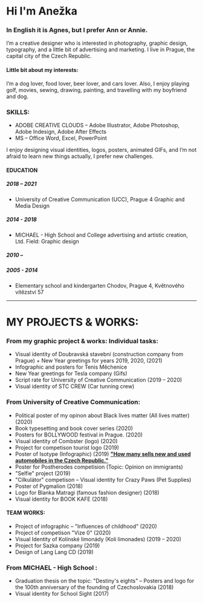 # Hi I'm Anežka 
### **In English it is Agnes, but I prefer Ann or Annie.**
I’m a creative designer who is interested in photography, graphic design, typography, and a little bit of advertising and marketing. 
I live in Prague, the capital city of the Czech Republic. 

#### Little bit about my interests:
I’m a dog lover, food lover, beer lover, and cars lover. 
Also, I enjoy playing golf, movies, sewing, drawing, painting, and travelling with my boyfriend and dog.

### SKILLS:
+ ADOBE CREATIVE CLOUDS – Adobe Illustrator, Adobe Photoshop, Adobe Indesign, Adobe After Effects
+ MS – Office Word, Excel, PowerPoint

I enjoy designing visual identities, logos, posters, animated GIFs, and I’m not afraid to learn new things actually, I prefer new challenges.

#### EDUCATION
##### 2018 – 2021
+ University of Creative Communication (UCC), Prague 4
Graphic and Media Design

##### 2014 - 2018
+ MICHAEL - High School and College advertising and artistic creation, Ltd.
Field: Graphic design

##### 2010 – 


##### 2005 - 2014
+ Elementary school and kindergarten Chodov, Prague 4, Květnového vítězství 57



---
# MY PROJECTS & WORKS:

### From my graphic project & works: Individual tasks:
+ Visual identity of Doubravská stavební (construction company from Prague) + New Year greetings for years 2019, 2020, (2021)
+ Infographic and posters for Tenis Měchenice 
+ New Year greetings for Tesla company (Gifs)
+ Script rate for University of Creative Communication (2019 – 2020)
+ Visual identity of STC CREW (Car tunning crew)

### From University of Creative Communication:
+ Political poster of my opinon about Black lives matter (All lives matter) (2020)
+ Book typesetting and book cover series (2020)
+ Posters for BOLLYWOOD festival in Prague. (2020)
+ Visual identity of Combster (logo) (2020)
+ Project for competison tourist logo (2019)
+ Poster of Isotype (Infographic) (2019) <a href="https://github.com/AnezkaJaneckova/english-for-designers/blob/main/02-intentional-aboutness/case-study.md">**"How many sells new and used automobiles in the Czech Republic."**</a>
+ Poster for Postherodes competision (Topic: Opinion on immigrants)
+ "Selfie" project (2019)
+ "Cilkulátor" competison – Visual identity for Crazy Paws (Pet Supplies)
+ Poster of Pygmalion (2018)
+ Logo for Blanka Matragi (famous fashion designer) (2018)
+ Visual identity for BOOK KAFE (2018)

#### TEAM WORKS:
+ Project of infographic – "Influences of childhood" (2020)
+ Project of competison "Vize 0" (2020)
+ Visual Identity of Kolínské limonády (Koli limonades) (2019 – 2020)
+ Project for Sazka company (2019)
+ Design of Lang Lang CD (2019)

### From MICHAEL - High School :
+ Graduation thesis on the topic: "Destiny's eights" – Posters and logo for the 100th anniversary of the founding of Czechoslovakia (2018)
+ Visual identity for School Sight (2017)

